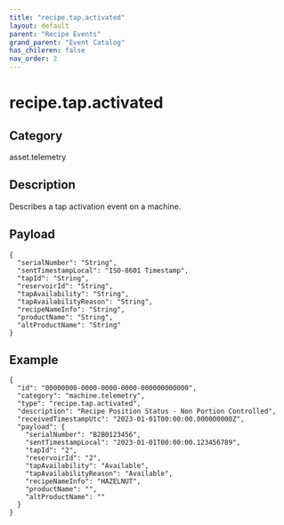 ```yaml
---
title: "recipe.tap.activated"
layout: default
parent: "Recipe Events"
grand_parent: "Event Catalog"
has_chileren: false
nav_order: 2
---
```


# recipe.tap.activated

## Category

asset.telemetry

## Description

Describes a tap activation event on a machine.

## Payload

```
{
  "serialNumber": "String",
  "sentTimestampLocal": "ISO-8601 Timestamp",
  "tapId": "String",
  "reservoirId": "String",
  "tapAvailability": "String",
  "tapAvailabilityReason": "String",
  "recipeNameInfo": "String",
  "productName": "String",
  "altProductName": "String"
}
```

## Example

```
{
  "id": "00000000-0000-0000-0000-000000000000",
  "category": "machine.telemetry",
  "type": "recipe.tap.activated",
  "description": "Recipe Position Status - Non Portion Controlled",
  "receivedTimestampUtc": "2023-01-01T00:00:00.000000000Z",
  "payload": {
    "serialNumber": "B2B0123456",
    "sentTimestampLocal": "2023-01-01T00:00:00.123456789",
    "tapId": "2",
    "reservoirId": "2",
    "tapAvailability": "Available",
    "tapAvailabilityReason": "Available",
    "recipeNameInfo": "HAZELNUT",
    "productName": "",
    "altProductName": ""
  }
}
```
